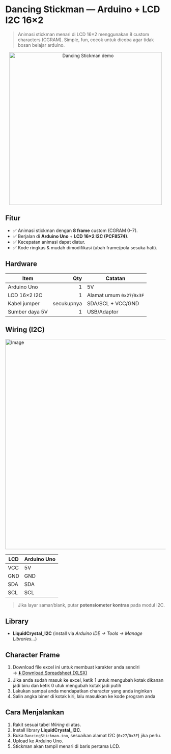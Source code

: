 # Dancing Stickman — Arduino + LCD I2C 16×2
> Animasi stickman menari di LCD 16×2 menggunakan 8 custom characters (CGRAM). Simple, fun, cocok untuk dicoba agar tidak bosan belajar arduino.
<p align="center">
  <img src="https://github.com/user-attachments/assets/09793728-185f-4eb9-b88b-b6abd37430c3"
       alt="Dancing Stickman demo" width="480" />
</p>

## Fitur
- ✅ Animasi stickman dengan **8 frame** custom (CGRAM 0–7).
- ✅ Berjalan di **Arduino Uno** + **LCD 16×2 I2C (PCF8574)**.
- ✅ Kecepatan animasi dapat diatur.
- ✅ Kode ringkas & mudah dimodifikasi (ubah frame/pola sesuka hati).

## Hardware
| Item | Qty | Catatan |
|---|---:|---|
| Arduino Uno | 1 | 5V |
| LCD 16×2 I2C  | 1 | Alamat umum `0x27`/`0x3F` |
| Kabel jumper | secukupnya | SDA/SCL + VCC/GND |
| Sumber daya 5V | 1 | USB/Adaptor |

## Wiring (I2C)
<img width="1566" height="661" alt="Image" src="https://github.com/user-attachments/assets/45196e44-c756-45c1-adf4-7e5a1fbcffe7" />

| LCD | Arduino Uno |
|---|---|
| VCC | 5V |
| GND | GND |
| SDA | SDA |
| SCL | SCL |

> Jika layar samar/blank, putar **potensiometer kontras** pada modul I2C.

## Library
- **LiquidCrystal_I2C** (install via *Arduino IDE → Tools → Manage Libraries…*)

## Character Frame 
1. Download file excel ini untuk membuat karakter anda sendiri  
   -> [⬇️ Download Spreadsheet (XLSX)](https://docs.google.com/spreadsheets/d/1TzfaSSMKRx0CfV-7Kuf7-wRJp1uCR0qe/export?format=xlsx)
2. Jika anda sudah masuk ke excel, ketik 1 untuk mengubah kotak dikanan jadi biru dan ketik 0 utuk mengubah kotak jadi putih
3. Lakukan sampai anda mendapatkan character yang anda inginkan
4. Salin angka biner di kotak kiri, lalu masukkan ke kode program anda

## Cara Menjalankan
1. Rakit sesuai tabel *Wiring* di atas.
2. Install library **LiquidCrystal_I2C**.
3. Buka `DancingStickman.ino`, sesuaikan alamat I2C (`0x27`/`0x3F`) jika perlu.
4. Upload ke Arduino Uno.
5. Stickman akan tampil menari di baris pertama LCD.
